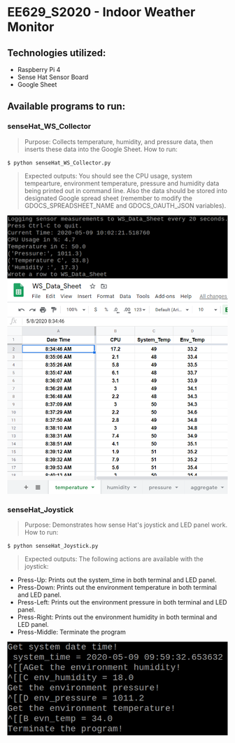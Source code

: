 # EE629_S2020 - Indoor Weather Monitor

## Technologies utilized:
* Raspberry Pi 4
* Sense Hat Sensor Board
* Google Sheet

## Available programs to run:

### senseHat_WS_Collector
> Purpose:
Collects temperature, humidity, and pressure data, then inserts these data into the Google Sheet.
> How to run:
```shell
$ python senseHat_WS_Collector.py
```
> Expected outputs:
You should see the CPU usage, system tempearture, environment temperature, pressure and humidity data being printed out in command line.
Also the data should be stored into designated Google spread sheet (remember to modify the GDOCS_SPREADSHEET_NAME and GDOCS_OAUTH_JSON variables).
<img src="https://github.com/lun-weichang/EE629_S2020/blob/master/Pictures/senseHat_WS_Collector.png" title="senseHat_WS_Collector_output" alt="senseHat_WS_Collector_output">
<img src="https://github.com/lun-weichang/EE629_S2020/blob/master/Pictures/Google_Sheet_Data.PNG" title="senseHat_WS_Data_Google" alt="senseHat_WS_Data_Google">

### senseHat_Joystick
> Purpose:
Demonstrates how sense Hat's joystick and LED panel work.
> How to run:
```shell
$ python senseHat_Joystick.py
```
> Expected outputs: 
The following actions are available with the joystick: 
- Press-Up: Prints out the system_time in both terminal and LED panel.
- Press-Down: Prints out the environment temperature in both terminal and LED panel.
- Press-Left: Prints out the environment pressure in both terminal and LED panel.
- Press-Right: Prints out the environment humidity in both terminal and LED panel.
- Press-Middle: Terminate the program
<img src="https://github.com/lun-weichang/EE629_S2020/blob/master/Pictures/senseHat_Joystick.png" title="senseHat_Joystick_output" alt="senseHat_Joystick_output">

